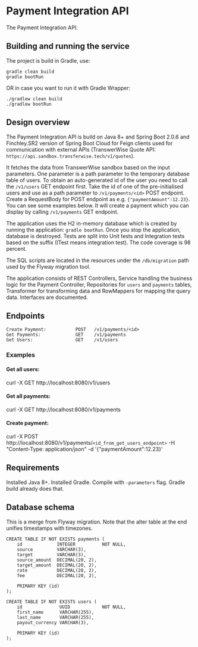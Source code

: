 # Payment Integration API

The Payment Integration API.

## Building and running the service

The project is build in Gradle, use:
```
gradle clean build
gradle bootRun
```

OR in case you want to run it with Gradle Wrapper:

```
./gradlew clean build
./gradlew bootRun
```

## Design overview

The Payment Integration API is build on Java 8+ and Spring Boot 2.0.6
and Finchley.SR2 version of Spring Boot Cloud for Feign clients used
for communication with external APIs (TranswerWise Quote API:
`https://api.sandbox.transferwise.tech/v1/quotes`).

It fetches the data from TranswerWise sandbox based on the input parameters.
One parameter is a path parameter to the temporary database table of users.
To obtain an auto-generated id of the user you need to call the `/v1/users` 
GET endpoint first. Take the id of one of the pre-initialised users and use 
as a path parameter to `/v1/payments/<id>` POST endpoint. Create a RequestBody 
for POST endpoint as e.g. `{"paymentAmount":12.23}`. You can see some examples below.
It will create a payment which you can display by calling
 `/v1/payments` GET endpoint.

The application uses the H2 in-memory database which is created by running the application:
`gradle bootRun`. Once you stop the application, database is destroyed.
Tests are split into Unit tests and Integration tests based on the suffix 
(ITest means integration test). The code coverage is 98 percent.

The SQL scripts are located in the resources under the `/db/migration` path
used by the Flyway migration tool.

The application consists of REST Controllers, Service handling the business logic
for the Payment Controller, Repositories for `users` and `payments` tables, Transformer
for transforming data and RowMappers for mapping the query data.
Interfaces are documented. 

## Endpoints
```
Create Payment:           POST   /v1/payments/<id>
Get Payments:             GET    /v1/payments
Get Users:                GET    /v1/users
```

### Examples

#### Get all users:
curl -X GET http://localhost:8080/v1/users

#### Get all payments:
curl -X GET http://localhost:8080/v1/payments

#### Create payment:
curl -X POST http://localhost:8080/v1/payments/`<id_from_get_users_endpoint>` -H "Content-Type: application/json" -d '{"paymentAmount":12.23}'

## Requirements

Installed Java 8+.
Installed Gradle. 
Compile with `-parameters` flag. Gradle build already does that.

## Database schema

This is a merge from Flyway migration. Note that the alter table at the end unifies timestamps with timezones.
```
CREATE TABLE IF NOT EXISTS payments (
    id             INTEGER          NOT NULL,
    source         VARCHAR(3),
    target         VARCHAR(3),
    source_amount  DECIMAL(20, 2),
    target_amount  DECIMAL(20, 2),
    rate           DECIMAL(20, 2),
    fee            DECIMAL(20, 2),

    PRIMARY KEY (id)
);

CREATE TABLE IF NOT EXISTS users (
    id              UUID            NOT NULL,
    first_name      VARCHAR(255),
    last_name       VARCHAR(255),
    payout_currency VARCHAR(3),

    PRIMARY KEY (id)
);
```